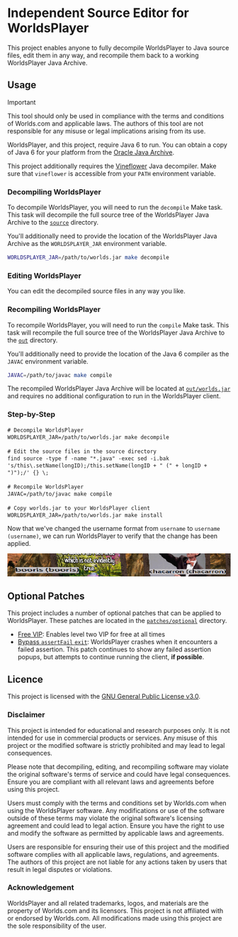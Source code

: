 # Independent Source Editor for WorldsPlayer

This project enables anyone to fully decompile WorldsPlayer to Java source
files, edit them in any way, and recompile them back to a working WorldsPlayer
Java Archive.

## Usage

> [!IMPORTANT]
> This tool should only be used in compliance with the terms and conditions of Worlds.com and applicable laws. The authors of this tool are not responsible for any misuse or legal implications arising from its use.

WorldsPlayer, and this project, require Java 6 to run. You can obtain a copy
of Java 6 for your platform from the [Oracle Java Archive](https://www.oracle.com/java/technologies/javase-java-archive-javase6-downloads.html).

This project additionally requires the
[Vineflower](https://vineflower.org/usage/) Java decompiler. Make sure that
`vineflower` is accessible from your `PATH` environment variable.

### Decompiling WorldsPlayer

To decompile WorldsPlayer, you will need to run the `decompile` Make task. This
task will decompile the full source tree of the WorldsPlayer Java Archive to the
[`source`](./source) directory.

You'll additionally need to provide the location of the WorldsPlayer Java
Archive as the `WORLDSPLAYER_JAR` environment variable.

```bash
WORLDSPLAYER_JAR=/path/to/worlds.jar make decompile
```

### Editing WorldsPlayer

You can edit the decompiled source files in any way you like.

### Recompiling WorldsPlayer

To recompile WorldsPlayer, you will need to run the `compile` Make task. This
task will recompile the full source tree of the WorldsPlayer Java Archive to the
[`out`](./out) directory.

You'll additionally need to provide the location of the Java 6 compiler as the
`JAVAC` environment variable.

```bash
JAVAC=/path/to/javac make compile
```

The recompiled WorldsPlayer Java Archive will be located at
[`out/worlds.jar`](./out/worlds.jar) and requires no additional configuration
to run in the WorldsPlayer client.

### Step-by-Step

```shell
# Decompile WorldsPlayer
WORLDSPLAYER_JAR=/path/to/worlds.jar make decompile

# Edit the source files in the source directory
find source -type f -name "*.java" -exec sed -i.bak 's/this\.setName(longID);/this.setName(longID + " (" + longID + ")");/' {} \;

# Recompile WorldsPlayer
JAVAC=/path/to/javac make compile

# Copy worlds.jar to your WorldsPlayer client
WORLDSPLAYER_JAR=/path/to/worlds.jar make install
```

Now that we've changed the username format from `username` to `username (username)`, we can run WorldsPlayer to verify that the change has been applied.

![](./assets/step_by_step.png)

## Optional Patches

This project includes a number of optional patches that can be applied to
WorldsPlayer. These patches are located in the
[`patches/optional`](./patches/optional) directory.

- [Free VIP](./patches/optional/free_vip.patch): Enables level two VIP for free
  at all times
- [Bypass `assertFail` `exit`](./patches/optional/bypass_assert_fail_exit.patch):
  WorldsPlayer crashes when it encounters a failed assertion. This patch
  continues to show any failed assertion popups, but attempts to continue
  running the client, **if possible**.

## Licence

This project is licensed with the [GNU General Public License v3.0](./LICENSE).

### Disclaimer

This project is intended for educational and research purposes only. It is not intended for use in commercial products or services. Any misuse of this project or the modified software is strictly prohibited and may lead to legal consequences.

Please note that decompiling, editing, and recompiling software may violate the original software's terms of service and could have legal consequences. Ensure you are compliant with all relevant laws and agreements before using this project.

Users must comply with the terms and conditions set by Worlds.com when using the WorldsPlayer software. Any modifications or use of the software outside of these terms may violate the original software's licensing agreement and could lead to legal action. Ensure you have the right to use and modify the software as permitted by applicable laws and agreements.

Users are responsible for ensuring their use of this project and the modified software complies with all applicable laws, regulations, and agreements. The authors of this project are not liable for any actions taken by users that result in legal disputes or violations.

### Acknowledgement

WorldsPlayer and all related trademarks, logos, and materials are the property of Worlds.com and its licensors. This project is not affiliated with or endorsed by Worlds.com. All modifications made using this project are the sole responsibility of the user.
